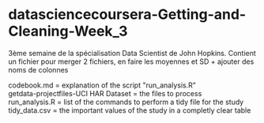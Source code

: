 datasciencecoursera-Getting-and-Cleaning-Week_3
==============================================

3ème semaine de la spécialisation Data Scientist de John Hopkins. Contient un fichier pour merger 2 fichiers, en faire les moyennes et SD + ajouter des noms de colonnes

codebook.md = explanation of the script "run_analysis.R"  
getdata-projectfiles-UCI HAR Dataset = the files to process  
run_analysis.R = list of the commands to perform a tidy file for the study  
tidy_data.csv = the important values of the study in a completly clear table
